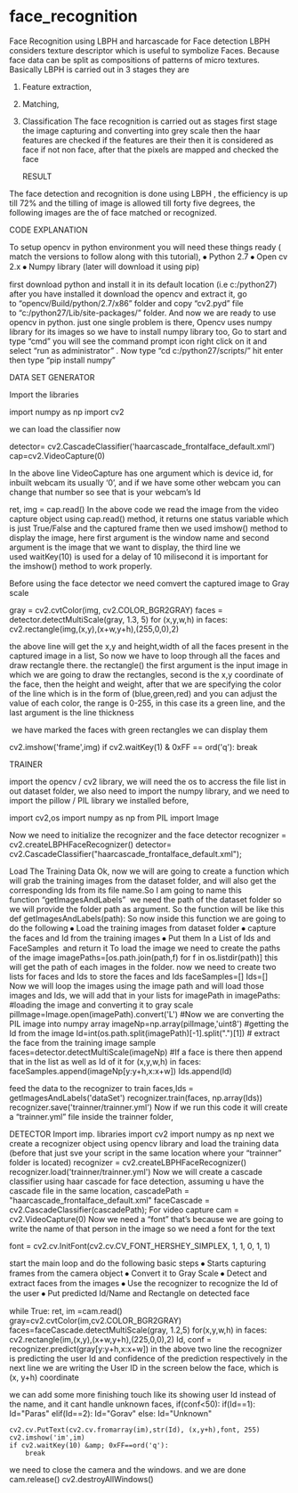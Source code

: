 # face_recognition
Face Recognition using LBPH and harcascade for Face detection
LBPH considers texture descriptor which is useful to symbolize Faces. Because face data can be split as compositions of patterns of micro textures. Basically LBPH is carried out in 3 stages they are
1. Feature extraction,
2. Matching,
3. Classification
The face recognition is carried out as stages first stage the image capturing and converting into grey scale then the haar features are checked if the features are their then it is considered as face
if not non face, after that the pixels are mapped and checked the face

 
                                           
   RESULT

 The face detection and recognition is done using LBPH , the efficiency is up till 72% and the tilling of image is allowed till forty five degrees, the following images are the of face matched or recognized.

 


CODE EXPLANATION

To setup opencv in python environment you will need these things ready ( match the versions to follow along with this tutorial),
⦁	Python 2.7
⦁	Open cv 2.x
⦁	Numpy library (later will download it using pip)

 first download python and install it in its default location (i.e c:/python27)
after you have installed it download the opencv and extract it, go to “opencv/Build/python/2.7/x86” folder and copy “cv2.pyd” file to “c:/python27/Lib/site-packages/” folder.
And now we are ready to use opencv in python. just one single problem is there, Opencv uses numpy library for its images so we have to install numpy library too, 
Go to start and type “cmd” you will see the command prompt icon right click on it and select “run as administrator” .
Now type
“cd c:/python27/scripts/”
hit enter then type
“pip install numpy”


DATA SET GENERATOR

Import the libraries

import numpy as np
import cv2

we can load the classifier now

detector= cv2.CascadeClassifier('haarcascade_frontalface_default.xml')
cap=cv2.VideoCapture(0)

In the above line VideoCapture has one argument which is device id, for inbuilt webcam its usually ‘0’, and if we have some other webcam you can change that number so see that is your webcam’s Id

ret, img = cap.read()
In the above code we read the image from the video capture object using cap.read() method, it returns one status variable which is just True/False and the captured frame then we used imshow() method to display the image, here first argument is the window name and second argument is the image that we want to display, the third line we used waitKey(10) is used for a delay of 10 milisecond it is important for the imshow() method to work properly.

Before using the face detector we need comvert the captured image to Gray scale

gray = cv2.cvtColor(img, cv2.COLOR_BGR2GRAY)
    faces = detector.detectMultiScale(gray, 1.3, 5)
    for (x,y,w,h) in faces:
        cv2.rectangle(img,(x,y),(x+w,y+h),(255,0,0),2)


the above line will get the x,y and height,width of all the faces present in the captured image in a list, So now we have to loop through all the faces and draw rectangle there. the rectangle() the first argument is the input image in which we are going to draw the rectangles, second is the x,y coordinate of the face, then the height and weight, after that we are specifying the color of the line which is in the form of (blue,green,red) and you can adjust the value of each color, the range is 0-255, in this case its a green line, and the last argument is the line thickness

 we have marked the faces with green rectangles we can display them

  cv2.imshow('frame',img)
    if cv2.waitKey(1) & 0xFF == ord('q'):
        break

TRAINER

import the opencv / cv2 library,
we will need the os to accress the file list in out dataset folder,
we also need to import the numpy library,
and we need to import the pillow / PIL library we installed before,

import cv2,os
import numpy as np
from PIL import Image

Now we need to initialize the recognizer and the face detector
recognizer = cv2.createLBPHFaceRecognizer()
detector= cv2.CascadeClassifier("haarcascade_frontalface_default.xml");

Load The Training Data
Ok, now we will are going to create a function which will grab the training images from the dataset folder, and will also get the corresponding Ids from its file name.So I am going to name this function “getImagesAndLabels”  we need the path of the dataset folder so we will provide the folder path as argument. So the function will be like this
def getImagesAndLabels(path):
So now inside this function we are going to do the following
⦁	Load the training images from dataset folder
⦁	capture the faces and Id from the training images
⦁	Put them In a List of Ids and FaceSamples  and return it
To load the image we need to create the paths of the image
    imagePaths=[os.path.join(path,f) for f in os.listdir(path)]
this will get the path of each images in the folder.
now we need to create two lists for faces and Ids to store the faces and Ids
faceSamples=[]
Ids=[]	
Now we will loop the images using the image path and will load those images and Ids, we will add that in your lists
for imagePath in imagePaths:
        #loading the image and converting it to gray scale
        pilImage=Image.open(imagePath).convert('L')
        #Now we are converting the PIL image into numpy array
        imageNp=np.array(pilImage,'uint8')
        #getting the Id from the image
        Id=int(os.path.split(imagePath)[-1].split(".")[1])
        # extract the face from the training image sample
        faces=detector.detectMultiScale(imageNp)
        #If a face is there then append that in the list as well as Id of it
        for (x,y,w,h) in faces:
            faceSamples.append(imageNp[y:y+h,x:x+w])
            Ids.append(Id)

feed the data to the recognizer to train
faces,Ids = getImagesAndLabels('dataSet')
recognizer.train(faces, np.array(Ids))
recognizer.save('trainner/trainner.yml')
Now if we run this code it will create a “trainner.yml” file inside the trainner folder,


DETECTOR
Import imp. libraries
import cv2
import numpy as np
next we create a recognizer object using opencv library and load the training data (before that just sve your script in the same location where your “trainner” folder is located)
recognizer = cv2.createLBPHFaceRecognizer()
recognizer.load('trainner/trainner.yml')
Now we will create a cascade classifier using haar cascade for face detection, assuming u have the cascade file in the same location,
cascadePath = "haarcascade_frontalface_default.xml"
faceCascade = cv2.CascadeClassifier(cascadePath);
For video capture 
cam = cv2.VideoCapture(0)
Now we need a “font” that’s because we are going to write the name of that person in the image so we need a font for the text

font = cv2.cv.InitFont(cv2.cv.CV_FONT_HERSHEY_SIMPLEX, 1, 1, 0, 1, 1)

start the main loop and do the following basic steps
⦁	Starts capturing frames from the camera object
⦁	Convert it to Gray Scale
⦁	Detect and extract faces from the images
⦁	Use the recognizer to recognize the Id of the user
⦁	Put predicted Id/Name and Rectangle on detected face

while True:
    ret, im =cam.read()
    gray=cv2.cvtColor(im,cv2.COLOR_BGR2GRAY)
    faces=faceCascade.detectMultiScale(gray, 1.2,5)
    for(x,y,w,h) in faces:
        cv2.rectangle(im,(x,y),(x+w,y+h),(225,0,0),2)
        Id, conf = recognizer.predict(gray[y:y+h,x:x+w])
in the above two line the recognizer is predicting the user Id and confidence of the prediction respectively
in the next line we are writing the User ID in the screen below the face, which is (x, y+h) coordinate

we can add some more finishing touch like its showing user Id instead of the name,
and it cant handle unknown faces,
        if(conf<50):
            if(Id==1):
                Id="Paras"
            elif(Id==2):
                Id="Gorav"
        else:
            Id="Unknown"
    
    cv2.cv.PutText(cv2.cv.fromarray(im),str(Id), (x,y+h),font, 255)
    cv2.imshow('im',im) 
    if cv2.waitKey(10) &amp; 0xFF==ord('q'):
        break
we need to close the camera and the windows. and we are done
cam.release()
cv2.destroyAllWindows()
